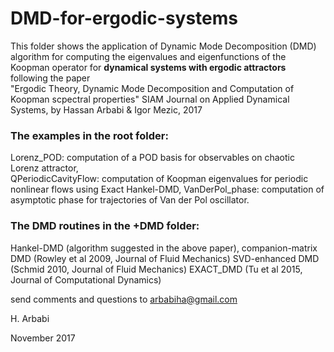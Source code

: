 # DMD-for-ergodic-systems
This folder shows the application of Dynamic Mode Decomposition (DMD) algorithm for computing the eigenvalues and eigenfunctions of the Koopman operator  for **dynamical systems with ergodic attractors** following the paper  
"Ergodic Theory, Dynamic Mode Decomposition and Computation of Koopman scpectral properties"
SIAM Journal on Applied Dynamical Systems, by Hassan Arbabi & Igor Mezic, 2017


### The examples in the root folder:

Lorenz_POD: computation of a POD basis for observables on chaotic Lorenz attractor,  
QPeriodicCavityFlow: computation of Koopman eigenvalues for periodic nonlinear flows using Exact Hankel-DMD,
VanDerPol_phase: computation of asymptotic phase for trajectories of Van der Pol oscillator.




### The DMD routines in the +DMD folder:

Hankel-DMD (algorithm suggested in the above paper),
companion-matrix DMD (Rowley et al 2009, Journal of Fluid Mechanics)
SVD-enhanced DMD (Schmid 2010, Journal of Fluid Mechanics)
EXACT_DMD (Tu et al 2015, Journal of Computational Dynamics) 


send comments and questions to arbabiha@gmail.com

H. Arbabi

November 2017
